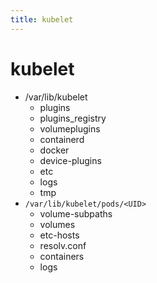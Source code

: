 ```yaml
---
title: kubelet
---
```


# kubelet

- /var/lib/kubelet
  - plugins
  - plugins_registry
  - volumeplugins
  - containerd
  - docker
  - device-plugins
  - etc
  - logs
  - tmp
- `/var/lib/kubelet/pods/<UID>`
  - volume-subpaths
  - volumes
  - etc-hosts
  - resolv.conf
  - containers
  - logs
